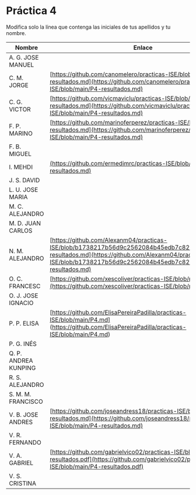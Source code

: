 # Práctica 4

Modifica solo la línea que contenga las iniciales de tus apellidos y tu nombre.

| Nombre       | Enlace                                                                   |
| --------------- | ---------------------------------------------------------- |
| A. G. JOSE MANUEL | <!--enlace-->                                                           |
| C. M. JORGE | [https://github.com/canomelero/practicas-ISE/blob/main/P4-resultados.md](https://github.com/canomelero/practicas-ISE/blob/main/P4-resultados.md)                                                           |
| C. G. VICTOR | [https://github.com/vicmaviclu/practicas-ISE/blob/main/P4-resultados.md](https://github.com/vicmaviclu/practicas-ISE/blob/main/P4-resultados.md)  |
| F. P. MARINO | [https://github.com/marinoferperez/practicas-ISE/blob/main/P4-resultados.md](https://github.com/marinoferperez/practicas-ISE/blob/main/P4-resultados.md)                        |
| F. B. MIGUEL | <!--enlace-->                                                           |
| I. MEHDI | [(https://github.com/ermedimrc/practicas-ISE/blob/main/P4-resultados.md)](https://github.com/ermedimrc/practicas-ISE/blob/main/P4-resultados.md)      |
| J. S. DAVID | <!--enlace-->                                                           |
| L. U. JOSE MARIA | <!--enlace-->                                                           |
| M. C. ALEJANDRO | <!--enlace-->                                                           |
| M. D. JUAN CARLOS | <!--enlace-->                                                           |
| N. M. ALEJANDRO | [https://github.com/Alexanm04/practicas-ISE/blob/b1738217b56d9c2562084b45edb7c8274a7b5548/P4-resultados.md](https://github.com/Alexanm04/practicas-ISE/blob/b1738217b56d9c2562084b45edb7c8274a7b5548/P4-resultados.md)                                                          |
| O. C. FRANCESC | [https://github.com/xescoliver/practicas-ISE/blob/main/P4.md](https://github.com/xescoliver/practicas-ISE/blob/main/P4.md)         |
| O. J. JOSE IGNACIO | <!--enlace-->                                                           |
| P. P. ELISA | [https://github.com/ElisaPereiraPadilla/practicas-ISE/blob/main/P4.md] (https://github.com/ElisaPereiraPadilla/practicas-ISE/blob/main/P4.md)                                                          |
| P. G. INÉS | <!--enlace-->                                                           |
| Q. P. ANDREA KUNPING | <!--enlace-->                                                           |
| R. S. ALEJANDRO | <!--enlace-->                                                           |
| S. M. M. FRANCISCO | <!--enlace-->                                                           |
| V. B. JOSE ANDRES | [https://github.com/joseandress18/practicas-ISE/blob/main/P4-resultados.md](https://github.com/joseandress18/practicas-ISE/blob/main/P4-resultados.md)                                                           |
| V. R. FERNANDO | <!--enlace-->                                                           |
| V. A. GABRIEL | [https://github.com/gabrielvico02/practicas-ISE/blob/main/P4-resultados.pdf](https://github.com/gabrielvico02/practicas-ISE/blob/main/P4-resultados.pdf)                                                           |
| V. S. CRISTINA | <!--enlace-->                                                           |
